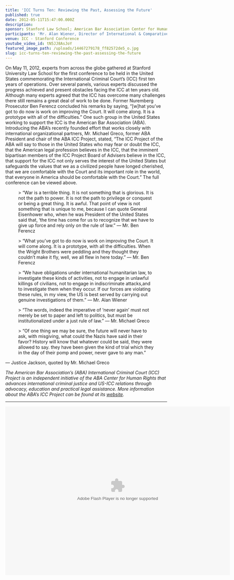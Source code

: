 ```yaml
---
title: 'ICC Turns Ten: Reviewing the Past, Assessing the Future'
published: true
date: 2012-05-11T15:47:00.000Z
description:
sponsor: Stanford Law School; American Bar Association Center for Human Rights; American Society of International Law
participants: 'Mr. Alan Wiener, Director of International & Comparative Law Institute at Stanford Law; Judge Cuno Tarfusser, Vice President, International Criminal Court; Ms. Shamila Batohi, Senior Legal Advisor of the Prosecutor, International Criminal Court; Mr. Stephen J. Rapp, U.S. Ambassador-at-Large, Office of Global Criminal Justice; Mr. Benjamin Ferencz, Former Prosecutor, Nuremberg Military Tribunals; Mr. Michael S. Greco, Chair, ABA Center for Human Rights and former President of the ABA; Professor David Kaye, Executive Director, International Human Rights Program at UCLA, School of Law; Professor Ruth Wedgwood, Director of the International Law and Organizations Program, The Paul H. Nitze School of Advanced International Studies, John Hopkins University'
venue: ICC - Stanford Conference
youtube_video_id: tN5JJ8AsJoY
featured_image_path: /uploads/14467279178_ff82572de5_o.jpg
slug: icc-turns-ten-reviewing-the-past-assessing-the-future
---
```



On May 11, 2012, experts from across the globe gathered at Stanford University Law School for the first conference to be held in the United States commemorating the International Criminal Court’s (ICC) first ten years of operations. Over several panels, various experts discussed the progress achieved and present obstacles facing the ICC at ten years old. Although many experts agreed that the ICC has overcome many challenges there still remains a great deal of work to be done. Former Nuremberg Prosecutor Ben Ferencz concluded his remarks by saying, “[w]hat you’ve got to do now is work on improving the Court. It will come along. It is a prototype with all of the difficulties.” One such group in the United States working to support the ICC is the American Bar Association (ABA). Introducing the ABA’s recently founded effort that works closely with international organizational partners, Mr. Michael Greco, former ABA President and chair of the ABA ICC Project, stated, “The ICC Project of the ABA will say to those in the United States who may fear or doubt the ICC, that the American legal profession believes in the ICC, that the imminent bipartisan members of the ICC Project Board of Advisers believe in the ICC, that support for the ICC not only serves the interest of the United States but safeguards the values that we as a civilized people have longed cherished, that we are comfortable with the Court and its important role in the world, that everyone in America should be comfortable with the Court.” The full conference can be viewed above.

<figure data-type="quote">&gt; &ldquo;War is a terrible thing. It is not something that is glorious. It is not the path to power. It is not the path to privilege or conquest or being a great thing. It is awful. That point of view is not something that is unique to me, because I can quote General Eisenhower who, when he was President of the United States said that, &lsquo;the time has come for us to recognize that we have to give up force and rely only on the rule of law.&rdquo; &mdash; Mr. Ben Ferencz</figure>

<figure data-type="quote">&gt; &ldquo;What you&rsquo;ve got to do now is work on improving the Court. It will come along. It is a prototype, with all the difficulties. When the Wright Brothers were peddling and they thought they couldn&rsquo;t make it fly, well, we all flew in here today.&rdquo; &mdash; Mr. Ben Ferencz</figure>

<figure data-type="quote">&gt; &ldquo;We have obligations under international humanitarian law, to investigate these kinds of activities, not to engage in unlawful killings of civilians, not to engage in indiscriminate attacks,and to investigate them when they occur. If our forces are violating these rules, in my view, the US is best served by carrying out genuine investigations of them.&rdquo; &mdash; Mr. Alan Wiener</figure>

<figure data-type="quote">&gt; &ldquo;The words, indeed the imperative of &lsquo;never again&rsquo; must not merely be set to paper and left to politics, but must be institutionalized under a just rule of law.&rdquo; &mdash; Mr. Michael Greco</figure>

<figure data-type="quote">&gt; &ldquo;Of one thing we may be sure, the future will never have to ask, with misgiving, what could the Nazis have said in their favor? History will know that whatever could be said, they were allowed to say. they have been given the kind of trial which they in the day of their pomp and power, never gave to any man.&rdquo;</figure>

— Justice Jackson, quoted by Mr. Michael Greco

*The American Bar Association’s (ABA) International Criminal Court (ICC) Project is an independent initiative of the ABA Center for Human Rights that advances international criminal justice and US-ICC relations through advocacy, education and practical legal assistance. More information about the ABA’s ICC Project can be found at its [website](https://www.aba-icc.org/).*

---

<object height="525" width="700"><param name="flashvars" value="offsite=true&amp;lang=en-us&amp;page_show_url=%2Fphotos%2F126209453%40N05%2Fsets%2F72157645675234771%2Fshow%2F&amp;page_show_back_url=%2Fphotos%2F126209453%40N05%2Fsets%2F72157645675234771%2F&amp;set_id=72157645675234771&amp;jump_to=" /><param name="movie" value="https://www.flickr.com/apps/slideshow/show.swf?v=143270" /><param name="allowFullScreen" value="true" /><embed type="application/x-shockwave-flash" allowfullscreen="true" flashvars="offsite=true&amp;lang=en-us&amp;page_show_url=%2Fphotos%2F126209453%40N05%2Fsets%2F72157645675234771%2Fshow%2F&amp;page_show_back_url=%2Fphotos%2F126209453%40N05%2Fsets%2F72157645675234771%2F&amp;set_id=72157645675234771&amp;jump_to=" src="https://www.flickr.com/apps/slideshow/show.swf?v=143270" height="525" width="700" /></object>